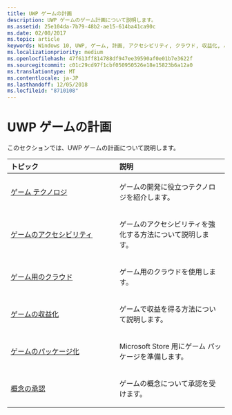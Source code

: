 ```yaml
---
title: UWP ゲームの計画
description: UWP ゲームのゲーム計画について説明します。
ms.assetid: 25e104da-7b79-48b2-ae15-614ba41ca90c
ms.date: 02/08/2017
ms.topic: article
keywords: Windows 10, UWP, ゲーム, 計画, アクセシビリティ, クラウド, 収益化, パッケージ化, テクノロジ, 概念, 承認
ms.localizationpriority: medium
ms.openlocfilehash: 47f613ff814788df947ee39590af0e01b7e3622f
ms.sourcegitcommit: c01c29cd97f1cbf050950526e18e15823b6a12a0
ms.translationtype: MT
ms.contentlocale: ja-JP
ms.lasthandoff: 12/05/2018
ms.locfileid: "8710108"
---
```

# <a name="planning-for-uwp-games"></a>UWP ゲームの計画

このセクションでは、UWP ゲームの計画について説明します。

<table>
<colgroup>
<col width="50%" />
<col width="50%" />
</colgroup>
<thead>
<tr class="header">
<th align="left">トピック</th>
<th align="left">説明</th>
</tr>
</thead>
<tbody>
<tr class="odd">
<td align="left"><p><a href="game-development-platform-guide.md">ゲーム テクノロジ</a></p></td>
<td align="left"><p>ゲームの開発に役立つテクノロジを紹介します。</p></td>
</tr>
<tr class="even">
<td align="left"><p><a href="accessibility-for-games.md">ゲームのアクセシビリティ</a></p></td>
<td align="left"><p>ゲームのアクセシビリティを強化する方法について説明します。</p></td>
</tr>
<tr class="odd">
<td align="left"><p><a href="cloud-for-games.md">ゲーム用のクラウド</a></p></td>
<td align="left"><p>ゲーム用のクラウドを使用します。</p></td>
</tr>
<tr class="even">
<td align="left"><p><a href="monetization-for-games.md">ゲームの収益化</a></p></td>
<td align="left"><p>ゲームで収益を得る方法について説明します。</p></td>
</tr>
<tr class="odd">
<td align="left"><p><a href="package-your-windows-store-directx-game.md">ゲームのパッケージ化</a></p></td>
<td align="left"><p>Microsoft Store 用にゲーム パッケージを準備します。</p></td>
</tr>
<tr class="even">
<td align="left"><p><a href="concept-approval.md">概念の承認</a></p></td>
<td align="left"><p>ゲームの概念について承認を受けます。</p></td>
</tr>
</tbody>
</table>
 

 

 





